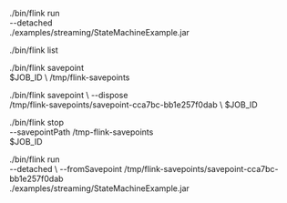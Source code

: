 ./bin/flink run \
      --detached \
      ./examples/streaming/StateMachineExample.jar

./bin/flink list

./bin/flink savepoint \
      $JOB_ID \ 
      /tmp/flink-savepoints

./bin/flink savepoint \ 
      --dispose \
      /tmp/flink-savepoints/savepoint-cca7bc-bb1e257f0dab \ 
      $JOB_ID

./bin/flink stop \
      --savepointPath /tmp-flink-savepoints \
      $JOB_ID

./bin/flink run \
      --detached \ 
      --fromSavepoint /tmp/flink-savepoints/savepoint-cca7bc-bb1e257f0dab \
      ./examples/streaming/StateMachineExample.jar
